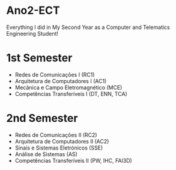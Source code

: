 # Ano2-ECT
Everything I did in My Second Year as a Computer and Telematics Engineering Student!

# 1st Semester
- Redes de Comunicações I (RC1)
- Arquitetura de Computadores I (AC1)
- Mecânica e Campo Eletromagnético (MCE)
- Competências Transferíveis I (DT, ENN, TCA)
 
# 2nd Semester
- Redes de Comunicações II (RC2)
- Arquitetura de Computadores II (AC2)
- Sinais e Sistemas Eletrónicos (SSE)
- Análise de Sistemas (AS)
- Competências Transferíveis II (PW, IHC, FAI3D)
